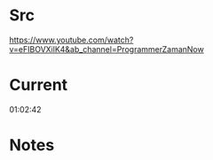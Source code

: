 # Src
https://www.youtube.com/watch?v=eFIBOVXilK4&ab_channel=ProgrammerZamanNow

# Current
01:02:42

# Notes

